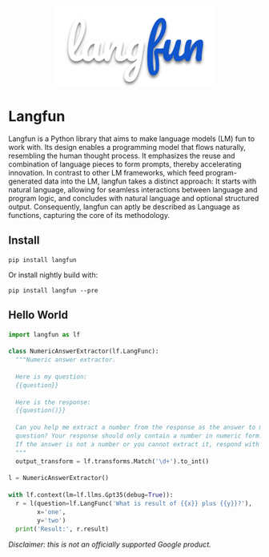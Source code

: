 <div align="center">
<img src="https://raw.githubusercontent.com/google/langfun/main/docs/_static/logo.svg#gh-light-mode-only" width="320px" alt="logo"></img>

</div>

# Langfun

Langfun is a Python library that aims to make language models (LM) fun
to work with. Its design enables a programming model that flows naturally,
resembling the human thought process. It emphasizes the reuse and combination of
language pieces to form prompts, thereby accelerating innovation. In contrast to
other LM frameworks, which feed program-generated data into the LM, langfun
takes a distinct approach: It starts with natural language, allowing for
seamless interactions between language and program logic, and concludes with
natural language and optional structured output. Consequently, langfun can
aptly be described as Language as functions, capturing the core of its
methodology.

## Install

```
pip install langfun
```

Or install nightly build with:

```
pip install langfun --pre
```

## Hello World

```python
import langfun as lf

class NumericAnswerExtractor(lf.LangFunc):
  """Numeric answer extractor.

  Here is my question:
  {{question}}

  Here is the response:
  {{question()}}

  Can you help me extract a number from the response as the answer to my
  question? Your response should only contain a number in numeric form.
  If the answer is not a number or you cannot extract it, respond with UNKNOWN.
  """
  output_transform = lf.transforms.Match('\d+').to_int()

l = NumericAnswerExtractor()

with lf.context(lm=lf.llms.Gpt35(debug=True)):
  r = l(question=lf.LangFunc('What is result of {{x}} plus {{y}}?'),
        x='one',
        y='two')
  print('Result:', r.result)
```

*Disclaimer: this is not an officially supported Google product.*
